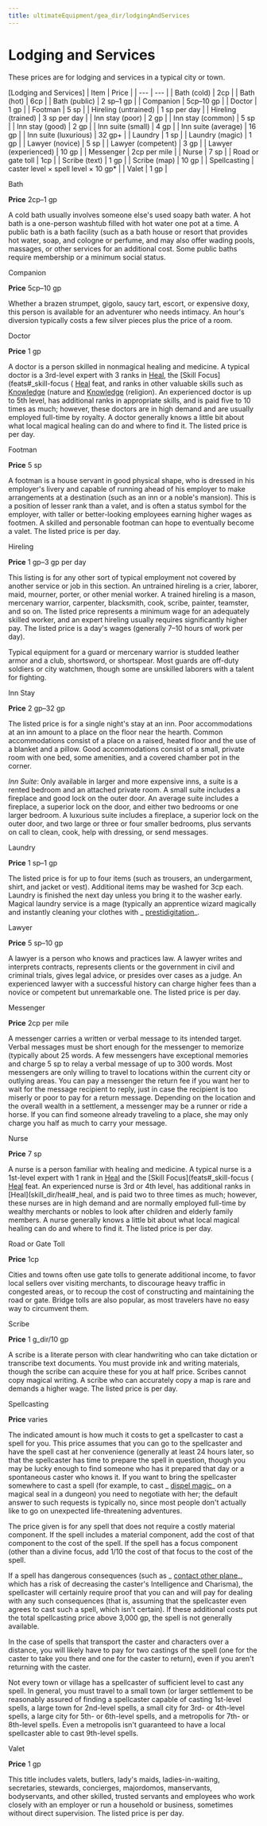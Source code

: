 ```yaml
---
title: ultimateEquipment/gea_dir/lodgingAndServices
---
```

# Lodging and Services

These prices are for lodging and services in a typical city or town.

[Lodging and Services]
| Item | Price |
| --- | --- |
| Bath (cold) | 2cp |
| Bath (hot) | 6cp |
| Bath (public) | 2 sp–1 gp |
| Companion | 5cp–10 gp |
| Doctor | 1 gp |
| Footman | 5 sp |
| Hireling (untrained) | 1 sp per day |
| Hireling (trained) | 3 sp per day |
| Inn stay (poor) | 2 gp |
| Inn stay (common) | 5 sp |
| Inn stay (good) | 2 gp |
| Inn suite (small) | 4 gp |
| Inn suite (average) | 16 gp |
| Inn suite (luxurious) | 32 gp+ |
| Laundry | 1 sp |
| Laundry (magic) | 1 gp |
| Lawyer (novice) | 5 sp |
| Lawyer (competent) | 3 gp |
| Lawyer (experienced) | 10 gp |
| Messenger | 2cp per mile |
| Nurse | 7 sp |
| Road or gate toll | 1cp |
| Scribe (text) | 1 gp |
| Scribe (map) | 10 gp |
| Spellcasting | caster level × spell level × 10 gp\* |
| Valet | 1 gp |

Bath

**Price** 2cp–1 gp

A cold bath usually involves someone else's used soapy bath water. A hot bath is a one-person washtub filled with hot water one pot at a time. A public bath is a bath facility (such as a bath house or resort that provides hot water, soap, and cologne or perfume, and may also offer wading pools, massages, or other services for an additional cost. Some public baths require membership or a minimum social status.

Companion

**Price** 5cp–10 gp

Whether a brazen strumpet, gigolo, saucy tart, escort, or expensive doxy, this person is available for an adventurer who needs intimacy. An hour's diversion typically costs a few silver pieces plus the price of a room.

Doctor

**Price** 1 gp

A doctor is a person skilled in nonmagical healing and medicine. A typical doctor is a 3rd-level expert with 3 ranks in [Heal](skill_dir/heal#_heal), the [Skill Focus](feats#_skill-focus ( [Heal](skill_dir/heal#_heal) feat, and ranks in other valuable skills such as [Knowledge](skill_dir/knowledge#_knowledge) (nature and [Knowledge](skill_dir/knowledge#_knowledge) (religion). An experienced doctor is up to 5th level, has additional ranks in appropriate skills, and is paid five to 10 times as much; however, these doctors are in high demand and are usually employed full-time by royalty. A doctor generally knows a little bit about what local magical healing can do and where to find it. The listed price is per day.

Footman

**Price** 5 sp

A footman is a house servant in good physical shape, who is dressed in his employer's livery and capable of running ahead of his employer to make arrangements at a destination (such as an inn or a noble's mansion). This is a position of lesser rank than a valet, and is often a status symbol for the employer, with taller or better-looking employees earning higher wages as footmen. A skilled and personable footman can hope to eventually become a valet. The listed price is per day.

Hireling

**Price** 1 gp–3 gp per day

This listing is for any other sort of typical employment not covered by another service or job in this section. An untrained hireling is a crier, laborer, maid, mourner, porter, or other menial worker. A trained hireling is a mason, mercenary warrior, carpenter, blacksmith, cook, scribe, painter, teamster, and so on. The listed price represents a minimum wage for an adequately skilled worker, and an expert hireling usually requires significantly higher pay. The listed price is a day's wages (generally 7–10 hours of work per day).

Typical equipment for a guard or mercenary warrior is studded leather armor and a club, shortsword, or shortspear. Most guards are off-duty soldiers or city watchmen, though some are unskilled laborers with a talent for fighting.

Inn Stay

**Price** 2 gp–32 gp

The listed price is for a single night's stay at an inn. Poor accommodations at an inn amount to a place on the floor near the hearth. Common accommodations consist of a place on a raised, heated floor and the use of a blanket and a pillow. Good accommodations consist of a small, private room with one bed, some amenities, and a covered chamber pot in the corner.

_Inn Suite_: Only available in larger and more expensive inns, a suite is a rented bedroom and an attached private room. A small suite includes a fireplace and good lock on the outer door. An average suite includes a fireplace, a superior lock on the door, and either two bedrooms or one larger bedroom. A luxurious suite includes a fireplace, a superior lock on the outer door, and two large or three or four smaller bedrooms, plus servants on call to clean, cook, help with dressing, or send messages.

Laundry

**Price** 1 sp–1 gp

The listed price is for up to four items (such as trousers, an undergarment, shirt, and jacket or vest). Additional items may be washed for 3cp each. Laundry is finished the next day unless you bring it to the washer early. Magical laundry service is a mage (typically an apprentice wizard magically and instantly cleaning your clothes with _ [prestidigitation](spell_dir/prestidigitation#_prestidigitation)_.

Lawyer

**Price** 5 sp–10 gp

A lawyer is a person who knows and practices law. A lawyer writes and interprets contracts, represents clients or the government in civil and criminal trials, gives legal advice, or presides over cases as a judge. An experienced lawyer with a successful history can charge higher fees than a novice or competent but unremarkable one. The listed price is per day.

Messenger

**Price** 2cp per mile

A messenger carries a written or verbal message to its intended target. Verbal messages must be short enough for the messenger to memorize (typically about 25 words. A few messengers have exceptional memories and charge 5 sp to relay a verbal message of up to 300 words. Most messengers are only willing to travel to locations within the current city or outlying areas. You can pay a messenger the return fee if you want her to wait for the message recipient to reply, just in case the recipient is too miserly or poor to pay for a return message. Depending on the location and the overall wealth in a settlement, a messenger may be a runner or ride a horse. If you can find someone already traveling to a place, she may only charge you half as much to carry your message.

Nurse

**Price** 7 sp

A nurse is a person familiar with healing and medicine. A typical nurse is a 1st-level expert with 1 rank in [Heal](skill_dir/heal#_heal) and the [Skill Focus](feats#_skill-focus ( [Heal](skill_dir/heal#_heal) feat. An experienced nurse is 3rd or 4th level, has additional ranks in [Heal](skill_dir/heal#_heal, and is paid two to three times as much; however, these nurses are in high demand and are normally employed full-time by wealthy merchants or nobles to look after children and elderly family members. A nurse generally knows a little bit about what local magical healing can do and where to find it. The listed price is per day.

Road or Gate Toll

**Price** 1cp

Cities and towns often use gate tolls to generate additional income, to favor local sellers over visiting merchants, to discourage heavy traffic in congested areas, or to recoup the cost of constructing and maintaining the road or gate. Bridge tolls are also popular, as most travelers have no easy way to circumvent them.

Scribe

**Price** 1 g_dir/10 gp

A scribe is a literate person with clear handwriting who can take dictation or transcribe text documents. You must provide ink and writing materials, though the scribe can acquire these for you at half price. Scribes cannot copy magical writing. A scribe who can accurately copy a map is rare and demands a higher wage. The listed price is per day.

Spellcasting

**Price** varies

The indicated amount is how much it costs to get a spellcaster to cast a spell for you. This price assumes that you can go to the spellcaster and have the spell cast at her convenience (generally at least 24 hours later, so that the spellcaster has time to prepare the spell in question, though you may be lucky enough to find someone who has it prepared that day or a spontaneous caster who knows it. If you want to bring the spellcaster somewhere to cast a spell (for example, to cast _ [dispel magic](spell_dir/dispelMagic#_dispel-magic)_ on a magical seal in a dungeon) you need to negotiate with her; the default answer to such requests is typically no, since most people don't actually like to go on unexpected life-threatening adventures.

The price given is for any spell that does not require a costly material component. If the spell includes a material component, add the cost of that component to the cost of the spell. If the spell has a focus component (other than a divine focus, add 1/10 the cost of that focus to the cost of the spell.

If a spell has dangerous consequences (such as _ [contact other plane](spell_dir/contactOtherPlane#_contact-other-plane)_, which has a risk of decreasing the caster's Intelligence and Charisma), the spellcaster will certainly require proof that you can and will pay for dealing with any such consequences (that is, assuming that the spellcaster even agrees to cast such a spell, which isn't certain). If these additional costs put the total spellcasting price above 3,000 gp, the spell is not generally available.

In the case of spells that transport the caster and characters over a distance, you will likely have to pay for two castings of the spell (one for the caster to take you there and one for the caster to return), even if you aren't returning with the caster.

Not every town or village has a spellcaster of sufficient level to cast any spell. In general, you must travel to a small town (or larger settlement to be reasonably assured of finding a spellcaster capable of casting 1st-level spells, a large town for 2nd-level spells, a small city for 3rd- or 4th-level spells, a large city for 5th- or 6th-level spells, and a metropolis for 7th- or 8th-level spells. Even a metropolis isn't guaranteed to have a local spellcaster able to cast 9th-level spells.

Valet

**Price** 1 gp

This title includes valets, butlers, lady's maids, ladies-in-waiting, secretaries, stewards, concierges, majordomos, manservants, bodyservants, and other skilled, trusted servants and employees who work closely with an employer or run a household or business, sometimes without direct supervision. The listed price is per day.

